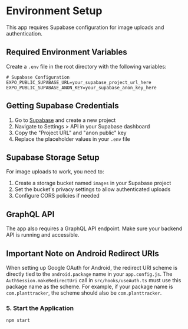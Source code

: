 # Environment Setup

This app requires Supabase configuration for image uploads and authentication.

## Required Environment Variables

Create a `.env` file in the root directory with the following variables:

```env
# Supabase Configuration
EXPO_PUBLIC_SUPABASE_URL=your_supabase_project_url_here
EXPO_PUBLIC_SUPABASE_ANON_KEY=your_supabase_anon_key_here
```

## Getting Supabase Credentials

1. Go to [Supabase](https://supabase.com) and create a new project
2. Navigate to Settings > API in your Supabase dashboard
3. Copy the "Project URL" and "anon public" key
4. Replace the placeholder values in your `.env` file

## Supabase Storage Setup

For image uploads to work, you need to:

1. Create a storage bucket named `images` in your Supabase project
2. Set the bucket's privacy settings to allow authenticated uploads
3. Configure CORS policies if needed

## GraphQL API

The app also requires a GraphQL API endpoint. Make sure your backend API is running and accessible. 

## Important Note on Android Redirect URIs

When setting up Google OAuth for Android, the redirect URI scheme is directly tied to the `android.package` name in your `app.config.js`. The `AuthSession.makeRedirectUri` call in `src/hooks/useAuth.ts` must use this package name as the scheme. For example, if your package name is `com.planttracker`, the scheme should also be `com.planttracker`.

### 5. Start the Application

```bash
npm start
``` 